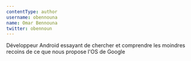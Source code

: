 ```yaml
---
contentType: author
username: obennouna
name: Omar Bennouna
twitter: obennoun
---
```

Développeur Android essayant de chercher et comprendre les moindres recoins de ce que nous propose l'OS de Google
